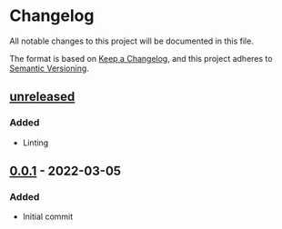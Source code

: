 # Changelog

All notable changes to this project will be documented in this file.

The format is based on [Keep a Changelog](https://keepachangelog.com/en/1.0.0/),
and this project adheres to [Semantic Versioning](https://semver.org/spec/v2.0.0.html).

## [unreleased]

### Added

- Linting

## [0.0.1] - 2022-03-05

### Added

- Initial commit

[Unreleased]: https://github.com/katerberg/phaser/compare/v0.0.1...HEAD
[0.0.1]: https://github.com/katerberg/phaser/releases/tag/v0.0.1
